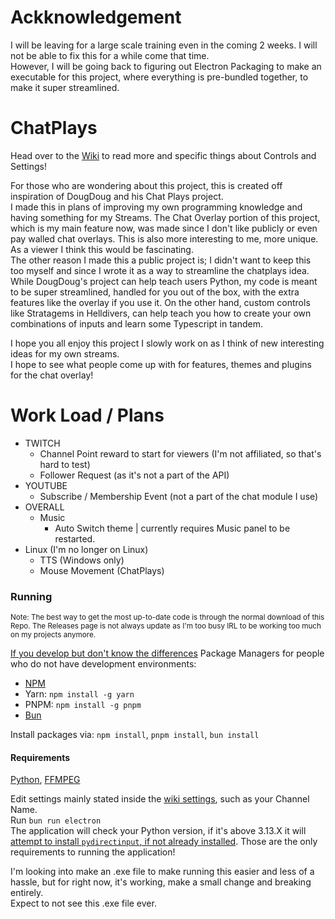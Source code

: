 # Ackknowledgement
I will be leaving for a large scale training even in the coming 2 weeks. I will not be able to fix this for a while come that time.  
However, I will be going back to figuring out Electron Packaging to make an executable for this project, where everything is pre-bundled together, to make it super streamlined. 

# ChatPlays
Head over to the [Wiki](https://github.com/AlgorithmicPolicyIndex/ChatPlays/wiki) to read more and specific things about Controls and Settings!  

For those who are wondering about this project, this is created off inspiration of DougDoug and his Chat Plays project.  
I made this in plans of improving my own programming knowledge and having something for my Streams. The Chat Overlay portion of this project, which is my main feature now, was made since I don't like publicly or even pay walled chat overlays. This is also more interesting to me, more unique. As a viewer I think this would be fascinating.  
The other reason I made this a public project is; I didn't want to keep this too myself and since I wrote it as a way to streamline the chatplays idea.  
While DougDoug's project can help teach users Python, my code is meant to be super streamlined, handled for you out of the box, with the extra features like the overlay if you use it. On the other hand, custom controls like Stratagems in Helldivers, can help teach you how to create your own combinations of inputs and learn some Typescript in tandem.

I hope you all enjoy this project I slowly work on as I think of new interesting ideas for my own streams.  
I hope to see what people come up with for features, themes and plugins for the chat overlay!

# Work Load / Plans
  - TWITCH
      - Channel Point reward to start for viewers (I'm not affiliated, so that's hard to test)
      - Follower Request (as it's not a part of the API)
  - YOUTUBE
      - Subscribe / Membership Event (not a part of the chat module I use)
  - OVERALL
    - Music
      - Auto Switch theme | currently requires Music panel to be restarted.
  - Linux (I'm no longer on Linux)
    - TTS (Windows only)
    - Mouse Movement (ChatPlays)

### Running
<sup>Note: The best way to get the most up-to-date code is through the normal download of this Repo. The Releases page is not always update as I'm too busy IRL to be working too much on my projects anymore.</sup>

[If you develop but don't know the differences](https://www.youtube.com/watch?app=desktop&v=5LZOk9dt-ko)
Package Managers for people who do not have development environments:
- [NPM](https://nodejs.org/en)
- Yarn: `npm install -g yarn`
- PNPM: `npm install -g pnpm`
- [Bun](https://bun.sh)

Install packages via: `npm install`, `pnpm install`, `bun install`

#### Requirements
[Python](https://www.python.org/downloads/), [FFMPEG](https://www.ffmpeg.org/download.html)

Edit settings mainly stated inside the [wiki settings](https://github.com/AlgorithmicPolicyIndex/ChatPlays/wiki/Settings#main-settings), such as your Channel Name.  
Run `bun run electron`  
The application will check your Python version, if it's above 3.13.X it will [attempt to install `pydirectinput`, if not already installed](https://github.com/AlgorithmicPolicyIndex/ChatPlays/blob/main/src/index.ts#L37-L87).
Those are the only requirements to running the application!

I'm looking into make an .exe file to make running this easier and less of a hassle, but for right now, it's working, make a small change and breaking entirely.  
Expect to not see this .exe file ever.